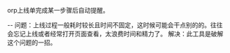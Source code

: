 orp上线单完成某一步骤后自动提醒。

--
问题：上线过程一般耗时较长且时间不固定，这时候可能会干点别的的。往往会忘记上线或者经常打开页面查看，太浪费时间和精力了。
解决：此工具是破解这个问题的一招。
